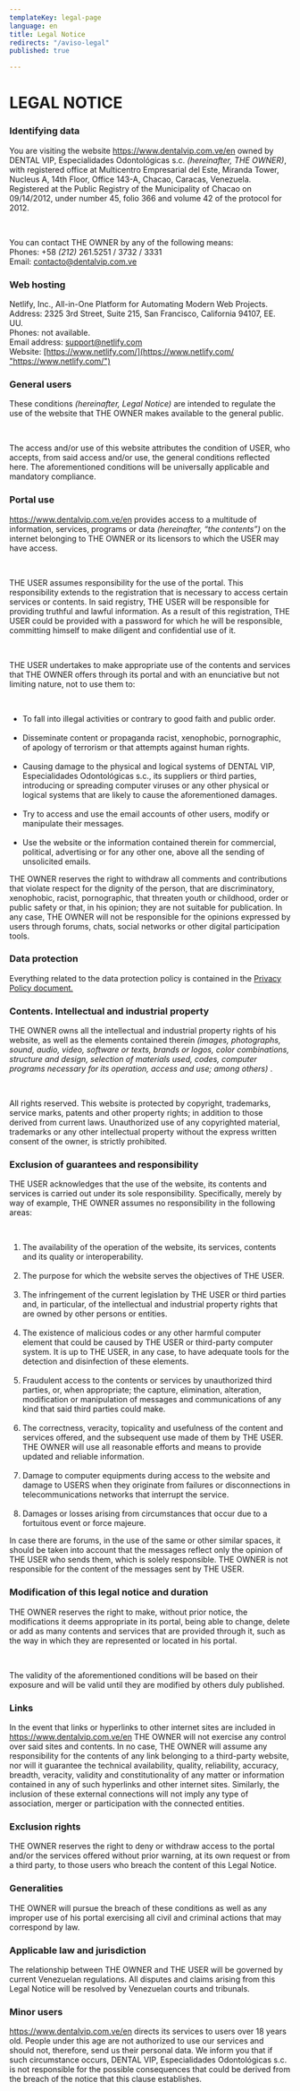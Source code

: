 ```yaml
---
templateKey: legal-page
language: en
title: Legal Notice
redirects: "/aviso-legal"
published: true

---
```

<div class="dv-legal-advise container-fluid dv-main-menu"> <h1 class="dv-page-titles text-left">LEGAL NOTICE</h1> <h3 class="dv-page-titles text-left">Identifying data</h3> <div class="paragraph-group"> <p> You are visiting the website <a href="/en" class="dv-link-green">https://www.dentalvip.com.ve/en</a> owned by DENTAL VIP, Especialidades Odontológicas s.c. <i>(hereinafter, THE OWNER)</i>, with registered office at Multicentro Empresarial del Este, Miranda Tower, Nucleus A, 14th Floor, Office 143-A, Chacao, Caracas, Venezuela. Registered at the Public Registry of the Municipality of Chacao on 09/14/2012, under number 45, folio 366 and volume 42 of the protocol for 2012. </p> <br /> <p> You can contact THE OWNER by any of the following means:<br />Phones: +58 <i>(212)</i> 261.5251 / 3732 / 3331<br />Email: <a href="mailto:contacto@dentalvip.com.ve" class="dv-link-green" >contacto@dentalvip.com.ve</a > </p> </div> <h3 class="dv-page-titles text-left">Web hosting</h3> <div class="paragraph-group"> <p> Netlify, Inc., All-in-One Platform for Automating Modern Web Projects.<br />Address: 2325 3rd Street, Suite 215, San Francisco, California 94107, EE. UU.<br />Phones: not available.<br />Email address: <a href="mailto:support@netlify.com" class="dv-link-green">support@netlify.com</a ><br />Website: <a rel="noopener noreferrer" target="_blank" class="dv-link-green" href="[https://www.netlify.com/](https://www.netlify.com/ "https://www.netlify.com/")" >[https://www.netlify.com/](https://www.netlify.com/ "https://www.netlify.com/")</a > </p> </div> <h3 class="dv-page-titles text-left">General users</h3> <div class="paragraph-group"> <p> These conditions <i>(hereinafter, Legal Notice)</i> are intended to regulate the use of the website that THE OWNER makes available to the general public. </p> <br /> <p> The access and/or use of this website attributes the condition of USER, who accepts, from said access and/or use, the general conditions reflected here. The aforementioned conditions will be universally applicable and mandatory compliance. </p> </div> <h3 class="dv-page-titles text-left">Portal use</h3> <div class="paragraph-group"> <p> <a class="dv-link-green" href="/en/">https://www.dentalvip.com.ve/en</a> provides access to a multitude of information, services, programs or data <i>(hereinafter, “the contents”)</i> on the internet belonging to THE OWNER or its licensors to which the USER may have access. </p> <br /> <p> THE USER assumes responsibility for the use of the portal. This responsibility extends to the registration that is necessary to access certain services or contents. In said registry, THE USER will be responsible for providing truthful and lawful information. As a result of this registration, THE USER could be provided with a password for which he will be responsible, committing himself to make diligent and confidential use of it. </p> <br /> <p> THE USER undertakes to make appropriate use of the contents and services that THE OWNER offers through its portal and with an enunciative but not limiting nature, not to use them to: </p> <br /> <ul> <li> To fall into illegal activities or contrary to good faith and public order. </li> <br /> <li> Disseminate content or propaganda racist, xenophobic, pornographic, of apology of terrorism or that attempts against human rights. </li> <br /> <li> Causing damage to the physical and logical systems of DENTAL VIP, Especialidades Odontológicas s.c., its suppliers or third parties, introducing or spreading computer viruses or any other physical or logical systems that are likely to cause the aforementioned damages. </li> <br /> <li> Try to access and use the email accounts of other users, modify or manipulate their messages. </li> <br /> <li> Use the website or the information contained therein for commercial, political, advertising or for any other one, above all the sending of unsolicited emails. </li> </ul> <p> THE OWNER reserves the right to withdraw all comments and contributions that violate respect for the dignity of the person, that are discriminatory, xenophobic, racist, pornographic, that threaten youth or childhood, order or public safety or that, in his opinion; they are not suitable for publication. In any case, THE OWNER will not be responsible for the opinions expressed by users through forums, chats, social networks or other digital participation tools. </p> </div> <h3 class="dv-page-titles text-left">Data protection</h3> <div class="paragraph-group"> <p> Everything related to the data protection policy is contained in the <a rel="noopener noreferrer" target="_blank" href="/en/privacy-policy/" class="dv-link-green">Privacy Policy document.</a>

</p> </div> <h3 class="dv-page-titles text-left"> Contents. Intellectual and industrial property </h3> <div class="paragraph-group"> <p> THE OWNER owns all the intellectual and industrial property rights of his website, as well as the elements contained therein <i>(images, photographs, sound, audio, video, software or texts, brands or logos, color combinations, structure and design, selection of materials used, codes, computer programs necessary for its operation, access and use; among others)</i> . </p> <br /> <p> All rights reserved. This website is protected by copyright, trademarks, service marks, patents and other property rights; in addition to those derived from current laws. Unauthorized use of any copyrighted material, trademarks or any other intellectual property without the express written consent of the owner, is strictly prohibited. </p> </div> <h3 class="dv-page-titles text-left"> Exclusion of guarantees and responsibility </h3> <div class="paragraph-group"> <p> THE USER acknowledges that the use of the website, its contents and services is carried out under its sole responsibility. Specifically, merely by way of example, THE OWNER assumes no responsibility in the following areas: </p> <br /> <ol> <li> The availability of the operation of the website, its services, contents and its quality or interoperability. </li> <br /> <li> The purpose for which the website serves the objectives of THE USER. </li> <br /> <li> The infringement of the current legislation by THE USER or third parties and, in particular, of the intellectual and industrial property rights that are owned by other persons or entities. </li> <br /> <li> The existence of malicious codes or any other harmful computer element that could be caused by THE USER or third-party computer system. It is up to THE USER, in any case, to have adequate tools for the detection and disinfection of these elements. </li> <br /> <li> Fraudulent access to the contents or services by unauthorized third parties, or, when appropriate; the capture, elimination, alteration, modification or manipulation of messages and communications of any kind that said third parties could make. </li> <br /> <li> The correctness, veracity, topicality and usefulness of the content and services offered, and the subsequent use made of them by THE USER. THE OWNER will use all reasonable efforts and means to provide updated and reliable information. </li> <br /> <li> Damage to computer equipments during access to the website and damage to USERS when they originate from failures or disconnections in telecommunications networks that interrupt the service. </li> <br /> <li> Damages or losses arising from circumstances that occur due to a fortuitous event or force majeure. </li> </ol> <p>In case there are forums, in the use of the same or other similar spaces, it should be taken into account that the messages reflect only the opinion of THE USER who sends them, which is solely responsible. THE OWNER is not responsible for the content of the messages sent by THE USER. </p> </div> <h3 class="dv-page-titles text-left"> Modification of this legal notice and duration </h3> <div class="paragraph-group"> <p> THE OWNER reserves the right to make, without prior notice, the modifications it deems appropriate in its portal, being able to change, delete or add as many contents and services that are provided through it, such as the way in which they are represented or located in his portal. </p> <br /> <p> The validity of the aforementioned conditions will be based on their exposure and will be valid until they are modified by others duly published. </p> </div> <h3 class="dv-page-titles text-left">Links</h3> <div class="paragraph-group"> <p> In the event that links or hyperlinks to other internet sites are included in <a href="/en" class="dv-link-green">https://www.dentalvip.com.ve/en</a> THE OWNER will not exercise any control over said sites and contents. In no case, THE OWNER will assume any responsibility for the contents of any link belonging to a third-party website, nor will it guarantee the technical availability, quality, reliability, accuracy, breadth, veracity, validity and constitutionality of any matter or information contained in any of such hyperlinks and other internet sites. Similarly, the inclusion of these external connections will not imply any type of association, merger or participation with the connected entities. </p> </div> <h3 class="dv-page-titles text-left">Exclusion rights</h3> <div class="paragraph-group"> <p> THE OWNER reserves the right to deny or withdraw access to the portal and/or the services offered without prior warning, at its own request or from a third party, to those users who breach the content of this Legal Notice. </p> </div> <h3 class="dv-page-titles text-left">Generalities</h3> <div class="paragraph-group"> <p> THE OWNER will pursue the breach of these conditions as well as any improper use of his portal exercising all civil and criminal actions that may correspond by law. </p> </div> <h3 class="dv-page-titles text-left">Applicable law and jurisdiction</h3> <div class="paragraph-group"> <p> The relationship between THE OWNER and THE USER will be governed by current Venezuelan regulations. All disputes and claims arising from this Legal Notice will be resolved by Venezuelan courts and tribunals. </p> </div> <h3 class="dv-page-titles text-left">Minor users</h3> <div class="paragraph-group"> <p> <a href="/en" class="dv-link-green">https://www.dentalvip.com.ve/en</a> directs its services to users over 18 years old. People under this age are not authorized to use our services and should not, therefore, send us their personal data. We inform you that if such circumstance occurs, DENTAL VIP, Especialidades Odontológicas s.c. is not responsible for the possible consequences that could be derived from the breach of the notice that this clause establishes. </p> </div> </div>
